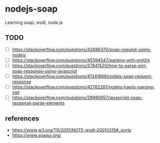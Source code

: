 # nodejs-soap

Learning soap, wsdl, node.js

## TODO

- [ ] https://stackoverflow.com/questions/42686370/soap-request-using-nodejs
- [ ] https://stackoverflow.com/questions/45594547/parsing-with-xml2js
- [ ] https://stackoverflow.com/questions/37841520/how-to-parse-xml-soap-response-using-javascript
- [ ] https://stackoverflow.com/questions/41341969/nodejs-soap-request-response
- [ ] https://stackoverflow.com/questions/42782261/nodejs-hapijs-parsing-xml
- [ ] https://stackoverflow.com/questions/29990957/javascript-soap-response-parse-elements

## references

- https://www.w3.org/TR/2001/NOTE-wsdl-20010315#_ports
- https://www.soapui.org/
